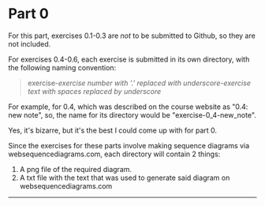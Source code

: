 # Part 0
For this part, exercises 0.1-0.3 are *not* to be submitted to Github, so they are not included.

For exercises 0.4-0.6, each exercise is submitted in its own directory, with the following naming convention:

> exercise-*exercise number with '.' replaced with underscore*-*exercise text with spaces replaced by underscore*

For example, for 0.4, which was described on the course website as "0.4: new note", so, the name for its directory would be "exercise-0_4-new_note".

Yes, it's bizarre, but it's the best I could come up with for part 0.

Since the exercises for these parts involve making sequence diagrams via websequencediagrams.com, each directory will contain 2 things:

1. A png file of the required diagram.
2. A txt file with the text that was used to generate said diagram on websequencediagrams.com

---